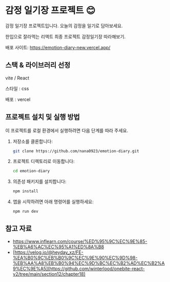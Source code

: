 # 감정 일기장 프로젝트 😊

감정 일기장 프로젝트입니다.
오늘의 감정을 일기로 담아보세요.

한입으로 잘라먹는 리액트 최종 프로젝트 감정일기장 따라해보기.

배포 사이트: https://emotion-diary-new.vercel.app/

## 스택 & 라이브러리 선정

vite / React

스타일 : css

배포 : vercel

## 프로젝트 설치 및 실행 방법

이 프로젝트를 로컬 환경에서 실행하려면 다음 단계를 따라 주세요.

1. 저장소를 클론합니다:

   ```bash
   git clone https://github.com/nana0923/emotion-diary.git
   ```

2. 프로젝트 디렉토리로 이동합니다:

   ```bash
   cd emotion-diary
   ```

3. 의존성 패키지를 설치합니다:

   ```bash
   npm install
   ```

4. 앱을 시작하려면 아래 명령어를 실행하세요:

   ```bash
   npm run dev
   ```

## 참고 자료

- https://www.inflearn.com/course/%ED%95%9C%EC%9E%85-%EB%A6%AC%EC%95%A1%ED%8A%B8
- [https://velog.io/@heyday_xz/FE-%EA%B0%9C%EB%B0%9C%EC%9E%90%EC%9D%98-%EB%AA%A8%EB%B0%94%EC%9D%BC%EC%B2%AD%EC%B2%A9%EC%9E%A5](https://github.com/winterlood/onebite-react-v2/tree/main/section12/chapter18)

